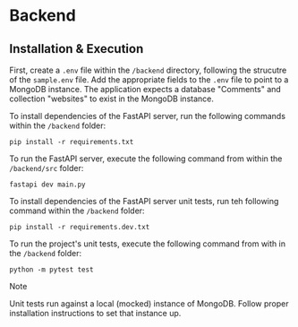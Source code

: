 # Backend

## Installation & Execution

First, create a `.env` file within the `/backend` directory, following the strucutre of the `sample.env` file. 
Add the appropriate fields to the `.env` file to point to a MongoDB instance. The application expects a database "Comments" and collection "websites" to exist in the MongoDB instance. 

To install dependencies of the FastAPI server, run the following commands within the `/backend` folder:
```
pip install -r requirements.txt
```

To run the FastAPI server, execute the following command from within the `/backend/src` folder: 
```
fastapi dev main.py
```

To install dependencies of the FastAPI server unit tests, run teh following command within the `/backend` folder:
```
pip install -r requirements.dev.txt
```

To run the project's unit tests, execute the following command from with in the `/backend` folder:
```
python -m pytest test
```

> [!NOTE]
> Unit tests run against a local (mocked) instance of MongoDB. Follow proper installation instructions to set that instance up. 
